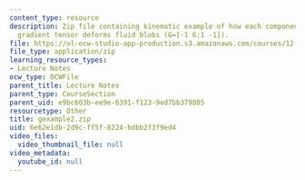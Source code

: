 ```yaml
---
content_type: resource
description: Zip file containing kinematic example of how each component of the velocity
  gradient tensor deforms fluid blobs (G=[-1 6;1 -1]).
file: https://ol-ocw-studio-app-production.s3.amazonaws.com/courses/12-800-fluid-dynamics-of-the-atmosphere-and-ocean-fall-2004/6e62e1db2d9cff5f8224bdbb2f3f9ed4_gexample2.zip
file_type: application/zip
learning_resource_types:
- Lecture Notes
ocw_type: OCWFile
parent_title: Lecture Notes
parent_type: CourseSection
parent_uid: e9bc603b-ee9e-6391-f123-9ed7bb379805
resourcetype: Other
title: gexample2.zip
uid: 6e62e1db-2d9c-ff5f-8224-bdbb2f3f9ed4
video_files:
  video_thumbnail_file: null
video_metadata:
  youtube_id: null
---
```

